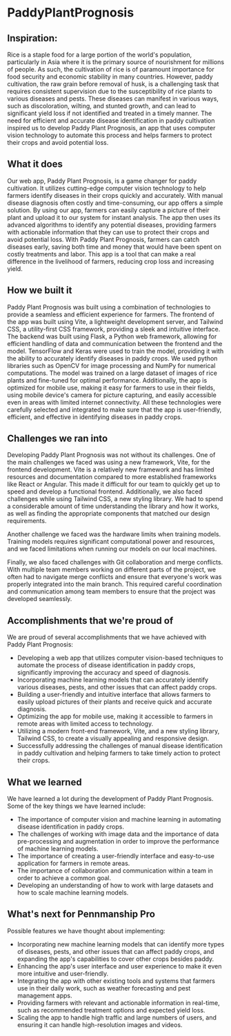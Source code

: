# PaddyPlantPrognosis

## Inspiration: 
Rice is a staple food for a large portion of the world's population, particularly in Asia where it is the primary source of nourishment for millions of people. As such, the cultivation of rice is of paramount importance for food security and economic stability in many countries. However, paddy cultivation, the raw grain before removal of husk, is a challenging task that requires consistent supervision due to the susceptibility of rice plants to various diseases and pests. These diseases can manifest in various ways, such as discoloration, wilting, and stunted growth, and can lead to significant yield loss if not identified and treated in a timely manner. The need for efficient and accurate disease identification in paddy cultivation inspired us to develop Paddy Plant Prognosis, an app that uses computer vision technology to automate this process and helps farmers to protect their crops and avoid potential loss.

## What it does
Our web app, Paddy Plant Prognosis, is a game changer for paddy cultivation. It utilizes cutting-edge computer vision technology to help farmers identify diseases in their crops quickly and accurately. With manual disease diagnosis often costly and time-consuming, our app offers a simple solution. By using our app, farmers can easily capture a picture of their plant and upload it to our system for instant analysis. The app then uses its advanced algorithms to identify any potential diseases, providing farmers with actionable information that they can use to protect their crops and avoid potential loss. With Paddy Plant Prognosis, farmers can catch diseases early, saving both time and money that would have been spent on costly treatments and labor. This app is a tool that can make a real difference in the livelihood of farmers, reducing crop loss and increasing yield.

## How we built it
Paddy Plant Prognosis was built using a combination of technologies to provide a seamless and efficient experience for farmers. The frontend of the app was built using Vite, a lightweight development server, and Tailwind CSS, a utility-first CSS framework, providing a sleek and intuitive interface. The backend was built using Flask, a Python web framework, allowing for efficient handling of data and communication between the frontend and the model. TensorFlow and Keras were used to train the model, providing it with the ability to accurately identify diseases in paddy crops. We used python libraries such as OpenCV for image processing and NumPy for numerical computations. The model was trained on a large dataset of images of rice plants and fine-tuned for optimal performance. Additionally, the app is optimized for mobile use, making it easy for farmers to use in their fields, using mobile device's camera for picture capturing, and easily accessible even in areas with limited internet connectivity. All these technologies were carefully selected and integrated to make sure that the app is user-friendly, efficient, and effective in identifying diseases in paddy crops.

## Challenges we ran into
Developing Paddy Plant Prognosis was not without its challenges. One of the main challenges we faced was using a new framework, Vite, for the frontend development. Vite is a relatively new framework and has limited resources and documentation compared to more established frameworks like React or Angular. This made it difficult for our team to quickly get up to speed and develop a functional frontend. Additionally, we also faced challenges while using Tailwind CSS, a new styling library. We had to spend a considerable amount of time understanding the library and how it works, as well as finding the appropriate components that matched our design requirements.

Another challenge we faced was the hardware limits when training models. Training models requires significant computational power and resources, and we faced limitations when running our models on our local machines.

Finally, we also faced challenges with Git collaboration and merge conflicts. With multiple team members working on different parts of the project, we often had to navigate merge conflicts and ensure that everyone's work was properly integrated into the main branch. This required careful coordination and communication among team members to ensure that the project was developed seamlessly.

## Accomplishments that we're proud of
We are proud of several accomplishments that we have achieved with Paddy Plant Prognosis:

 - Developing a web app that utilizes computer vision-based techniques to automate the process of disease identification in paddy crops, significantly improving the accuracy and speed of diagnosis.
 - Incorporating machine learning models that can accurately identify various diseases, pests, and other issues that can affect paddy crops.
 - Building a user-friendly and intuitive interface that allows farmers to easily upload pictures of their plants and receive quick and accurate diagnosis.
 - Optimizing the app for mobile use, making it accessible to farmers in remote areas with limited access to technology.
 - Utilizing a modern front-end framework, Vite, and a new styling library, Tailwind CSS, to create a visually appealing and responsive design.
 - Successfully addressing the challenges of manual disease identification in paddy cultivation and helping farmers to take timely action to protect their crops.

## What we learned
We have learned a lot during the development of Paddy Plant Prognosis. Some of the key things we have learned include:

 - The importance of computer vision and machine learning in automating disease identification in paddy crops.
 - The challenges of working with image data and the importance of data pre-processing and augmentation in order to improve the performance of machine learning models.
 - The importance of creating a user-friendly interface and easy-to-use application for farmers in remote areas.
 - The importance of collaboration and communication within a team in order to achieve a common goal.
 - Developing an understanding of how to work with large datasets and how to scale machine learning models.

## What's next for Pennmanship Pro
Possible features we have thought about implementing:

 - Incorporating new machine learning models that can identify more types of diseases, pests, and other issues that can affect paddy crops, and expanding the app's capabilities to cover other crops besides paddy.
 - Enhancing the app's user interface and user experience to make it even more intuitive and user-friendly.
 - Integrating the app with other existing tools and systems that farmers use in their daily work, such as weather forecasting and pest management apps.
 - Providing farmers with relevant and actionable information in real-time, such as recommended treatment options and expected yield loss.
 - Scaling the app to handle high traffic and large numbers of users, and ensuring it can handle high-resolution images and videos.
